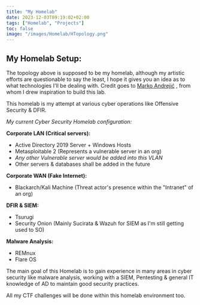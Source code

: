 ```yaml
---
title: "My Homelab"
date: 2023-12-03T09:19:02+02:00
tags: ["Homelab", "Projects"]
toc: false
image: "/images/Homelab/HTopology.png"
---
```

## My Homelab Setup:
The topology above is supposed to be my homelab, although my artistic efforts are questionable to say the least, I hope it gives you an idea as to what technologies I'll be dealing with. Credit goes to [Marko Andrejić](https://www.linkedin.com/in/markoandrejic93/overlay/about-this-profile/) , from whom I drew inspiration to build this lab.



This homelab is my attempt at various cyber operations like Offensive Security & DFIR.

_My current Cyber Security Homelab configuration:_

**Corporate LAN (Critical servers):**
* Active Directory 2019 Server + Windows Hosts
* Metasploitable 2 (Represents a vulnerable server in an org)
* _Any other Vulnerable server would be added into this VLAN_
* Other servers & databases shall be added in the future

**Corporate WAN (Fake Internet):**
* Blackarch/Kali Machine (Threat actor's presence within the "Intranet" of an org)

**DFIR & SIEM:**
* Tsurugi
* Security Onion (Mainly Sucirata & Wazuh for SIEM as I'm still getting used to SO)

**Malware Analysis:**
* REMnux
* Flare OS

The main goal of this Homelab is to gain experience in many areas in cyber security like malware analysis, working with a SIEM, Pentesting & general IT knowledge of AD to maintain good security practices.

All my CTF challenges will be done within this homelab environment too.